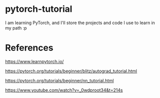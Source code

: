 # pytorch-tutorial
I am learning PyTorch, and I'll store the projects and code I use to learn in my path :p

# References
https://www.learnpytorch.io/

https://pytorch.org/tutorials/beginner/blitz/autograd_tutorial.html

https://pytorch.org/tutorials/beginner/nn_tutorial.html

https://www.youtube.com/watch?v=_0wdproot34&t=214s
